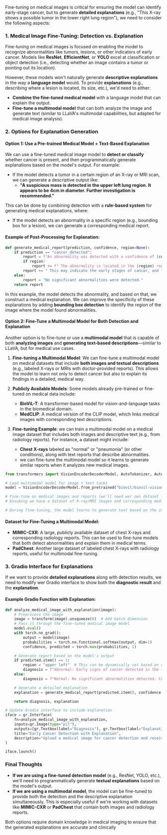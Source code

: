 Fine-tuning on medical images is critical for ensuring the model can identify early-stage cancer, but to generate **detailed explanations** (e.g., "This X-ray shows a possible tumor in the lower right lung region"), we need to consider the following aspects:

### 1. **Medical Image Fine-Tuning**: Detection vs. Explanation
Fine-tuning on medical images is focused on enabling the model to recognize abnormalities like tumors, lesions, or other indicators of early cancer. Models like **ResNet**, **EfficientNet**, or **YOLO** excel at classification or object detection (i.e., detecting whether an image contains a tumor or pointing out its location).

However, these models won't naturally generate **descriptive explanations** in the way a **language model** would. To provide **explanations** (e.g., describing where a lesion is located, its size, etc.), we'd need to either:

- **Combine the fine-tuned medical model** with a language model that can explain the output.
- **Fine-tune a multimodal model** that can both analyze the image and generate text (similar to LLaVA's multimodal capabilities, but adapted for medical image analysis).

### 2. **Options for Explanation Generation**
#### **Option 1: Use a Pre-trained Medical Model + Text-Based Explanation**
We can use a fine-tuned medical image model to **detect or classify** whether cancer is present, and then programmatically generate explanations based on the model's output. For example:

- If the model detects a tumor in a certain region of an X-ray or MRI scan, we can generate a descriptive output like:
  - **"A suspicious mass is detected in the upper left lung region. It appears to be 4cm in diameter. Further investigation is recommended."**

This can be done by combining detection with a **rule-based system** for generating medical explanations, where:
- If the model detects an abnormality in a specific region (e.g., bounding box for a lesion), we can generate a corresponding medical report.

#### Example of Post-Processing for Explanation:
```python
def generate_medical_report(prediction, confidence, region=None):
    if prediction == "cancer_detected":
        report = f"An abnormality was detected with a confidence of {confidence:.2f}."
        if region:
            report += f" The abnormality is located in the {region} region of the image."
        report += " This may indicate the early stages of cancer, and further investigation is recommended."
    else:
        report = "No significant abnormalities were detected."
    return report
```

In this example, the model detects the abnormality, and based on that, we construct a medical explanation. We can improve the specificity of these explanations by adding **bounding box detection** to identify the region of the image where the model found abnormalities.

#### **Option 2: Fine-Tune a Multimodal Model for Both Detection and Explanation**
Another option is to fine-tune or use a **multimodal model** that is capable of both **analyzing images** and **generating text-based descriptions**—similar to LLaVA, but for medical use cases.

1. **Fine-tuning a Multimodal Model**: 
   We can fine-tune a multimodal model on medical datasets that include **both images and textual descriptions** (e.g., labeled X-rays or MRIs with doctor-provided reports). This allows the model to learn not only to detect cancer but also to explain its findings in a detailed, medical way.

2. **Publicly Available Models**:
   Some models already pre-trained or fine-tuned on medical data include:
   - **BioViL-T**: A transformer-based model for vision-and-language tasks in the biomedical domain.
   - **MedCLIP**: A medical version of the CLIP model, which links medical images with corresponding text descriptions.

3. **Fine-tuning Example**:
   we can train a multimodal model on a medical image dataset that includes both images and descriptive text (e.g., from radiology reports). For instance, a dataset might include:
   - **Chest X-rays** labeled as "normal" or "pneumonia" (or other conditions), along with text reports that describe abnormalities.
   - we can fine-tune the multimodal model so it learns to generate similar reports when it analyzes new medical images.

```python
from transformers import VisionEncoderDecoderModel, AutoTokenizer, AutoFeatureExtractor

# Load multimodal model for image + text tasks
model = VisionEncoderDecoderModel.from_pretrained("biovil/biovil-vision-text")

# Fine-tune on medical images and reports (we'll need wer own dataset for this step)
# Assuming we have a dataset of X-ray/MRI images and corresponding medical reports

# During fine-tuning, the model learns to generate text based on the image features
```

#### **Dataset for Fine-Tuning a Multimodal Model**:
- **MIMIC-CXR**: A large, publicly available dataset of chest X-rays and corresponding radiology reports. This can be used to fine-tune models that both detect abnormalities and explain them in medical terms.
- **PadChest**: Another large dataset of labeled chest X-rays with radiology reports, useful for multimodal fine-tuning.

### 3. **Gradio Interface for Explanations**

If we want to provide **detailed explanations** along with detection results, we need to modify wer Gradio interface to show both the **diagnostic result** and the **explanation**.

#### Example Gradio Function with Explanation:
```python
def analyze_medical_image_with_explanation(image):
    # Preprocess the image
    image = transform(image).unsqueeze(0)  # Add batch dimension
    # Pass it through the fine-tuned medical image model
    model.eval()
    with torch.no_grad():
        output = model(image)
        probabilities = torch.nn.functional.softmax(output, dim=1)
        confidence, predicted = torch.max(probabilities, 1)

    # Generate report based on the model's output
    if predicted.item() == 1:
        region = "upper left"  # This can be dynamically set based on detection region
        diagnosis = f"Abnormal: Early signs of cancer detected in the {region} region. Confidence: {confidence.item():.2f}"
    else:
        diagnosis = f"Normal: No significant abnormalities detected. Confidence: {confidence.item():.2f}"

    # Generate a detailed explanation
    explanation = generate_medical_report(predicted.item(), confidence.item(), region)

    return diagnosis, explanation

# Update Gradio interface to include explanation
iface = gr.Interface(
    fn=analyze_medical_image_with_explanation,
    inputs=gr.Image(type="pil"),
    outputs=[gr.Textbox(label="Diagnosis"), gr.Textbox(label="Explanation")],
    title="Early Cancer Detection with Explanation",
    description="Upload a medical image for cancer detection and receive a detailed explanation."
)

iface.launch()
```

### Final Thoughts

- **If we are using a fine-tuned detection model** (e.g., ResNet, YOLO, etc.), we'll need to programmatically generate **textual explanations** based on the model's output.
- **If we are using a multimodal model**, the model can be fine-tuned to provide both the detection and the descriptive explanation simultaneously. This is especially useful if we're working with datasets like **MIMIC-CXR** or **PadChest** that contain both images and radiology reports.
  
Both options require domain knowledge in medical imaging to ensure that the generated explanations are accurate and clinically 
